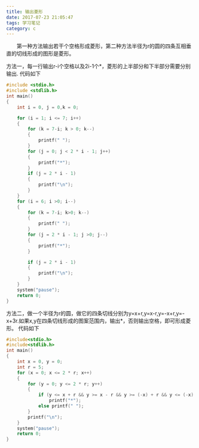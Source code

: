 ```yaml
---
title: 输出菱形
date: 2017-07-23 21:05:47
tags: 学习笔记
category: c 
---
```

&emsp;&emsp;第一种方法输出若干个空格形成菱形，第二种方法半径为r的圆的四条互相垂直的切线形成的图形是菱形。
<!--more-->
方法一，每一行输出r-i个空格以及2i-1个*，菱形的上半部分和下半部分需要分别输出.
代码如下
```c 
#include <stdio.h>
#include <stdlib.h>
int main()
{
	int i = 0, j = 0,k = 0;

	for (i = 1; i <= 7; i++)
	{
		for (k = 7-i; k > 0; k--)
		{
			printf(" ");
		}
		for (j = 0; j < 2 * i - 1; j++)
		{
			printf("*");
		}
		if (j = 2 * i - 1)
		{
			printf("\n");
		}	
	}
	for (i = 6; i >0; i--)
	{
		for (k = 7-i; k>0; k--)
		{
			printf(" ");
		}
		for (j = 2 * i - 1; j >0; j--)
		{
			printf("*");
		}

		if (j = 2 * i - 1)
		{
			printf("\n");
		}
	}
	system("pause");
	return 0;
}
```
方法二，做一个半径为r的圆，做它的四条切线分别为y=x+r,y=x-r,y=-x+r,y=-x+3r.如果x,y在四条切线形成的图案范围内，输出*，否则输出空格，即可形成菱形。
代码如下
```c 
#include<stdio.h>
#include<stdlib.h>
int main()
{
	int x = 0, y = 0;
	int r = 5;
	for (x = 0; x <= 2 * r; x++)
	{
		for (y = 0; y <= 2 * r; y++)
		{
			if (y <= x + r && y >= x - r && y >= (-x) + r && y <= (-x) + 3 * r)
				printf("*");
			else printf(" ");
		}
		printf("\n");
	}
	system("pause");
	return 0;
}
```
